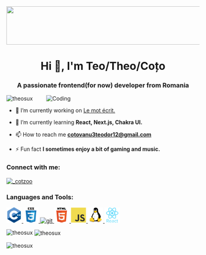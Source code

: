 <img align="top" height="100" width="1000" src="https://www.shutterstock.com/image-photo/banner-software-developer-programming-code-260nw-1076540219.jpg">
<h1 align="center">Hi 👋, I'm Teo/Theo/Coțo</h1>
<h3 align="center">A passionate frontend(for now) developer from Romania</h3>
<img align="right" alt="Coding" width="400" src="https://i.pinimg.com/originals/2a/53/65/2a53651a35816f499270d8275fd5318f.gif">

<p align="left"> <img src="https://komarev.com/ghpvc/?username=theosux&label=Profile%20views&color=0e75b6&style=flat" alt="theosux" /> </p>

- 🔭 I’m currently working on [Le mot écrit.](https://projet-en-francais.vercel.app)

- 🌱 I’m currently learning **React, Next.js, Chakra UI.**

- 📫 How to reach me **cotovanu3teodor12@gmail.com**

- ⚡ Fun fact **I sometimes enjoy a bit of gaming and music.**

<h3 align="left">Connect with me:</h3>
<p align="left">
<a href="https://instagram.com/_cotzoo" target="blank"><img align="center" src="https://raw.githubusercontent.com/rahuldkjain/github-profile-readme-generator/master/src/images/icons/Social/instagram.svg" alt="_cotzoo" height="30" width="40" /></a>
</p>

<h3 align="left">Languages and Tools:</h3>
<p align="left"> <a href="https://www.w3schools.com/cpp/" target="_blank" rel="noreferrer"> <img src="https://raw.githubusercontent.com/devicons/devicon/master/icons/cplusplus/cplusplus-original.svg" alt="cplusplus" width="40" height="40"/> </a> <a href="https://www.w3schools.com/css/" target="_blank" rel="noreferrer"> <img src="https://raw.githubusercontent.com/devicons/devicon/master/icons/css3/css3-original-wordmark.svg" alt="css3" width="40" height="40"/> </a> <a href="https://git-scm.com/" target="_blank" rel="noreferrer"> <img src="https://www.vectorlogo.zone/logos/git-scm/git-scm-icon.svg" alt="git" width="40" height="40"/> </a> <a href="https://www.w3.org/html/" target="_blank" rel="noreferrer"> <img src="https://raw.githubusercontent.com/devicons/devicon/master/icons/html5/html5-original-wordmark.svg" alt="html5" width="40" height="40"/> </a> <a href="https://developer.mozilla.org/en-US/docs/Web/JavaScript" target="_blank" rel="noreferrer"> <img src="https://raw.githubusercontent.com/devicons/devicon/master/icons/javascript/javascript-original.svg" alt="javascript" width="40" height="40"/> </a> <a href="https://www.linux.org/" target="_blank" rel="noreferrer"> <img src="https://raw.githubusercontent.com/devicons/devicon/master/icons/linux/linux-original.svg" alt="linux" width="40" height="40"/> </a> <a href="https://reactjs.org/" target="_blank" rel="noreferrer"> <img src="https://raw.githubusercontent.com/devicons/devicon/master/icons/react/react-original-wordmark.svg" alt="react" width="40" height="40"/> </a> </p>

<p><img align="left" src="https://github-readme-stats.vercel.app/api/top-langs?username=theosux&show_icons=true&locale=en&layout=compact" alt="theosux" /></p>

<p>&nbsp;<img align="center" src="https://github-readme-stats.vercel.app/api?username=theosux&show_icons=true&locale=en" alt="theosux" /></p>

<p><img align="center" src="https://github-readme-streak-stats.herokuapp.com/?user=theosux&" alt="theosux" /></p>
